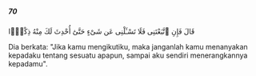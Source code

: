 ##### 70

<span class="ayah">قَالَ فَإِنِ ٱتَّبَعْتَنِى فَلَا تَسْـَٔلْنِى عَن شَىْءٍ حَتَّىٰٓ أُحْدِثَ لَكَ مِنْهُ ذِكْرًۭا</span>

<span class="ayah_translation">Dia berkata: "Jika kamu mengikutiku, maka janganlah kamu menanyakan kepadaku tentang sesuatu apapun, sampai aku sendiri menerangkannya kepadamu".</span>
